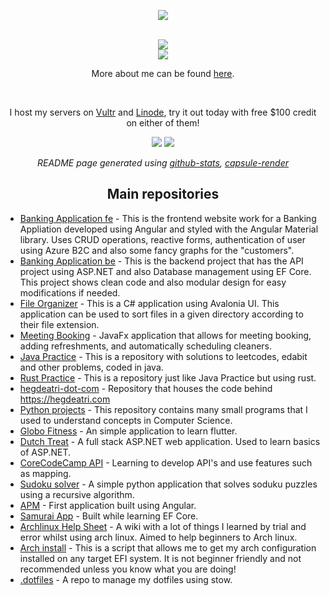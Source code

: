 <p align="center">
<img src="https://capsule-render.vercel.app/api?type=waving&color=0:ff00ff,100:6600ff&height=300&section=header&text=Welcome%20to%20my%20profile&fontColor=ffffff&fontSize=50&animation=fadeIn" />
</p>

<div align="center">
 
 <br>
 <a href="https://gitlab.com/hegde-atri" target="_blank"> <img src="https://www.vectorlogo.zone/logos/gitlab/gitlab-ar21.svg"></a>
 <br>
 <a href="https://www.linkedin.com/in/atri-hegde-8a37a5215/" target="_blank"> <img src="https://www.vectorlogo.zone/logos/linkedin/linkedin-ar21.svg"></a>
 <br>
 <p>More about me can be found <a href="https://hegdeatri.com/about">here</a>.</p>
 <br>
 <p>I host my servers on <a href="https://www.vultr.com/?ref=9153348-8H">Vultr</a> and <a href="https://www.linode.com/lp/refer/?r=e380458e650a2522929a5430c59e3236ba09cd6b">Linode</a>, try it out today with free $100 credit on either of them!</p>
 
<!--  <h2 align="center">
:chart_with_upwards_trend: Github Stats
</h2> -->
<p align="center">

![](https://github.com/hegde-atri/github-stats/blob/master/generated/overview.svg?raw=true)
![](https://github.com/hegde-atri/github-stats/blob/master/generated/languages.svg?raw=true)

</p>

<!-- <h2 align="center">
Wakatime Stats
</h2>

<h4 align="left">
 
 [![wakatime](https://wakatime.com/badge/user/ee5b4fd5-a7ea-4b3c-b25e-710e5842ef79.svg)](https://wakatime.com/@ee5b4fd5-a7ea-4b3c-b25e-710e5842ef79)
 -->
 
<!--START_SECTION:waka-->
<!--![Lines of code](https://img.shields.io/badge/From%20Hello%20World%20I%27ve%20Written-886%20Thousand%20lines%20of%20code-blue)

📊 **This Week I Spent My Time On** 

```text
💬 Programming Languages: 
TypeScript               1 hr 47 mins        ██████████░░░░░░░░░░░░░░░   42.92% 
C#                       1 hr 5 mins         ██████░░░░░░░░░░░░░░░░░░░   26.05% 
JSON                     37 mins             ███░░░░░░░░░░░░░░░░░░░░░░   14.99% 
HTML                     36 mins             ███░░░░░░░░░░░░░░░░░░░░░░   14.77% 
SCSS                     2 mins              ░░░░░░░░░░░░░░░░░░░░░░░░░   0.92%

🐱‍💻 Projects: 
BankingApplication-fe    2 hrs 21 mins       ██████████████░░░░░░░░░░░   56.63% 
BankingApplication       1 hr 40 mins        ██████████░░░░░░░░░░░░░░░   40.35% 
Unknown Project          7 mins              ░░░░░░░░░░░░░░░░░░░░░░░░░   3.01% 
BankingApplication-be    0 secs              ░░░░░░░░░░░░░░░░░░░░░░░░░   0.0%

```


 Last Updated on 14/02/2022 18:47:15 UTC -->
<!--END_SECTION:waka-->
 </h4>

 <!--
<h2 align="center">
 
Listening To <a href="https://open.spotify.com/user/hegde_atri" target="_blank"> <img src="https://www.vectorlogo.zone/logos/spotify/spotify-tile.svg" alt="spotify" width="25" height="25"/> </a>
</h2>

[![Spotify](https://novatorem-hegde-atri.vercel.app/api/spotify)](https://open.spotify.com/user/hegde_atri)
-->

<!--
### :zap: More Github Stats


<img align="center" alt="hegde-atri's GitHub Stats" src="https://github-readme-stats-hegde-atri.vercel.app/api?username=hegde-atri&show_icons=true&hide_border=true&theme=radical&count_private=true" />
<img align="center" alt="github stats" src="https://github-readme-streak-stats.herokuapp.com/?user=hegde-atri&count_private=true&theme=radical" />
 
<h3 align="center">Currently learning:</h3>
<p align="center">
<a href="https://www.rust-lang.org/" target="_blank"> <img src="https://www.vectorlogo.zone/logos/rust-lang/rust-lang-icon.svg" alt="rust" width="40" height="40"/> </a> <a href="https://archlinux.org/" target="_blank"> <img src="https://www.vectorlogo.zone/logos/archlinux/archlinux-icon.svg" alt="arch linux" width="40" height="40"/> </a> <a href="https://www.linux.org/" target="_blank"> <img src="https://www.vectorlogo.zone/logos/linux/linux-icon.svg" alt="linux" width="40" height="40"/> </a> <a href="https://www.gnu.org/software/bash/" target="_blank"> <img src="https://www.vectorlogo.zone/logos/gnu_bash/gnu_bash-icon.svg" alt="BASH" width="40" height="40"/> </a> <a href="https://www.python.org/" target="_blank"> <img src="https://www.vectorlogo.zone/logos/python/python-icon.svg" alt="python" width="40" height="40"/> </a> </p>
-->

<!--
<h3 align="center">Languages and Tools:</h3>

<p align="center"> <a href="https://angular.io" target="_blank"> <img src="https://angular.io/assets/images/logos/angular/angular.svg" alt="angular" width="40" height="40"/> </a> <a href="https://azure.microsoft.com/en-in/" target="_blank"> <img src="https://www.vectorlogo.zone/logos/microsoft_azure/microsoft_azure-icon.svg" alt="azure" width="40" height="40"/> </a> <a href="https://dotnet.microsoft.com/" target="_blank"> <img src="https://raw.githubusercontent.com/devicons/devicon/master/icons/dot-net/dot-net-original-wordmark.svg" alt="dotnet" width="40" height="40"/> <a href="https://docs.microsoft.com/en-us/dotnet/csharp/" target="_blank"> <img src="https://raw.githubusercontent.com/devicons/devicon/master/icons/csharp/csharp-original.svg" alt="csharp" width="40" height="40"/> </a> </a> <a href="https://git-scm.com" target="_blank"> <img src="https://www.vectorlogo.zone/logos/git-scm/git-scm-icon.svg" alt="git" width="40" height="40"/> </a> <a href="https://www.java.com" target="_blank"> <img src="https://raw.githubusercontent.com/devicons/devicon/master/icons/java/java-original.svg" alt="java" width="40" height="40"/> </a> <a href="https://www.microsoft.com/en-us/sql-server" target="_blank"> <img src="https://www.svgrepo.com/show/303229/microsoft-sql-server-logo.svg" alt="mssql" width="40" height="40"/> </a> <a href="https://postman.com" target="_blank"> <img src="https://www.vectorlogo.zone/logos/getpostman/getpostman-icon.svg" alt="postman" width="40" height="40"/> </a> <a href="https://flutter.dev" target="_blank"> <img src="https://www.vectorlogo.zone/logos/flutterio/flutterio-icon.svg" alt="flutter" width="40" height="40"/> </a> <a href="https://nodejs.org/en/" target="_blank"> <img src="https://www.vectorlogo.zone/logos/nodejs/nodejs-icon.svg" alt="nodejs" width="40" height="40"/> </a> <a href="https://www.typescriptlang.org/" target="_blank"> <img src="https://www.vectorlogo.zone/logos/typescriptlang/typescriptlang-icon.svg" alt="typescript" width="40" height="40"/> </a></p> 
-->

<i align="center">

README page generated using <a href="https://github.com/jstrieb/github-stats">github-stats</a>, <a href="https://github.com/kyechan99/capsule-render">capsule-render</a>
 
 <!--, <a href="https://github.com/anmol098/waka-readme-stats">waka-readme-stats</a>, <a href="https://github.com/anuraghazra/github-readme-stats">github-readme-stats</a> -->

</i>
</div>

<h2 align="center">Main repositories</h2>

<ul>
<li><a href="https://github.com/hegde-atri/BankingApplication-fe">Banking Application fe</a> - This is the frontend website work for a Banking Appliation developed using Angular and styled with the Angular Material library. Uses CRUD operations, reactive forms, authentication of user using Azure B2C and also some fancy graphs for the "customers".</li>

 <li><a href="https://github.com/hegde-atri/BankingApplication-be">Banking Application be</a> - This is the backend project that has the API project using ASP.NET and also Database management using EF Core. This project shows clean code and also modular design for easy modifications if needed.</li>

 <li><a href="https://github.com/hegde-atri/FileOrganizer">File Organizer</a> - This is a C# application using Avalonia UI. This application can be used to sort files in a given directory according to their file extension.</li>

<li><a href="https://github.com/hegde-atri/meetingBooking">Meeting Booking</a> - JavaFx application that allows for meeting booking, adding refreshments, and automatically scheduling cleaners.</li>
 
 <li><a href="https://github.com/hegde-atri/JavaPractice">Java Practice</a> - This is a repository with solutions to leetcodes, edabit and other problems, coded in java.</li>

 <li><a href="https://github.com/hegde-atri/rust_practice">Rust Practice</a> - This is a repository just like Java Practice but using rust.
 
 <li><a href="https://github.com/hegde-atri/hegdeatri-dot-com">hegdeatri-dot-com</a> - Repository that houses the code behind <a href="https://hegdeatri.com">https://hegdeatri.com</a></li>
  
  <li><a href="https://github.com/hegde-atri/pythonProjects">Python projects</a> - This repository contains many small programs that I used to understand concepts in Computer Science.</li>
  
  <li><a href="https://github.com/hegde-atri/globo_fitness">Globo Fitness</a> - An simple application to learn flutter.</li>

  <li><a href="https://github.com/hegde-atri/DutchTreat">Dutch Treat</a> - A full stack ASP.NET web application. Used to learn basics of ASP.NET.</li>

  <li><a href="https://github.com/hegde-atri/CoreCodeCampAPI">CoreCodeCamp API</a> - Learning to develop API's and use features such as mapping.</li>

 <li><a href="https://github.com/hegde-atri/sudokuSolver">Sudoku solver</a> -  A simple python application that solves soduku puzzles using a recursive algorithm.</li>

 <!-- <li><a href="https://github.com/hegde-atri/piCalculator"> </a></li> -->

 <li><a href="https://github.com/hegde-atri/APM">APM</a> - First application built using Angular.</li>

  <li><a href="https://github.com/hegde-atri/SamuraiApp">Samurai App</a> - Built while learning EF Core.</li>
  <!-- <li><a href="https://github.com/hegde-atri/my-rust-bible">Rust bible</a></li> -->
  <li><a href="https://github.com/hegde-atri/archlinux-help-sheet">Archlinux Help Sheet</a> - A wiki with a lot of things I learned by trial and error whilst using arch linux. Aimed to help beginners to Arch linux.</li>


 <li><a href="https://github.com/hegde-atri/arch-install">Arch install</a> - This is a script that allows me to get my arch configuration installed on any target EFI system. It is not beginner friendly and not recommended unless you know what you are doing!</li>
 <li><a href="https://github.com/hegde-atri/.dotfiles">.dotfiles</a> - A repo to manage my dotfiles using stow.</li>
</ul>



<!--  <li><a href=""> </a></li> -->
